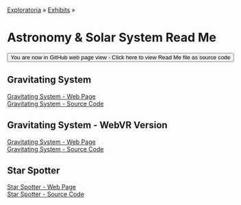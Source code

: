 [Exploratoria]( http://exploratoria.github.io ) &raquo; [Exhibits]( http://exploratoria.github.io/exhibits/ ) &raquo;

Astronomy & Solar System Read Me
====

<span style="display: none"> [You are now in GitHub source code view - Click here to view Read Me file as a web page]( http://exploratoria.github.io/exhibits/astronomy/index.html 'View file as a web page' ) </span>
<input type=button value="You are now in GitHub web page view - Click here to view Read Me file as source code" onclick="window.location.href='https://github.com/exploratoria/exploratoria.github.io/tree/master/exhibits/astronomy/'" />

## Gravitating System

[Gravitating System - Web Page]( http://exploratoria.github.io/exhibits/astronomy/gravitating-system/index.html )  
[Gravitating System - Source Code]( https://github.com/exploratoria/exploratoria.github.io/tree/master/exhibits/astronomy/gravitating-system/ )

## Gravitating System - WebVR Version

[Gravitating System - Web Page]( http://exploratoria.github.io/exhibits/astronomy/gravitating-system-webvr/index.html )  
[Gravitating System - Source Code]( https://github.com/exploratoria/exploratoria.github.io/tree/master/exhibits/astronomy/gravitating-system-webvr/ )

## Star Spotter

[Star Spotter - Web Page]( http://exploratoria.github.io/exhibits/astronomy/star-spotter/index.html )  
[Star Spotter - Source Code]( https://github.com/exploratoria/exploratoria.github.io/tree/master/exhibits/astronomy/star-spotter/ )


